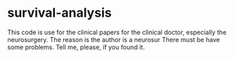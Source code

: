 # survival-analysis
This code is use for the clinical papers for the clinical doctor, especially the neurosurgery. The reason is the author is a neurosur
There must be have some problems. Tell me, please, if you found it.
